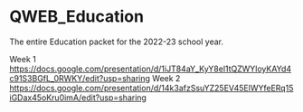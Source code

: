 # QWEB_Education
The entire Education packet for the 2022-23 school year.

Week 1 https://docs.google.com/presentation/d/1iJT84aY_KyY8el1tQZWYloyKAYd4c91S3BGfL_0RWKY/edit?usp=sharing
Week 2 https://docs.google.com/presentation/d/14k3afzSsuYZ25EV45ElWYfeERq15iGDax45oKru0imA/edit?usp=sharing

